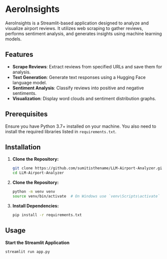 # AeroInsights

AeroInsights is a Streamlit-based application designed to analyze and visualize airport reviews. It utilizes web scraping to gather reviews, performs sentiment analysis, and generates insights using machine learning models.

## Features

- **Scrape Reviews**: Extract reviews from specified URLs and save them for analysis.
- **Text Generation**: Generate text responses using a Hugging Face language model.
- **Sentiment Analysis**: Classify reviews into positive and negative sentiments.
- **Visualization**: Display word clouds and sentiment distribution graphs.

## Prerequisites

Ensure you have Python 3.7+ installed on your machine. You also need to install the required libraries listed in `requirements.txt`.

## Installation

1. **Clone the Repository:**

   ```bash
   git clone https://github.com/sumitisthename/LLM-Airport-Analyzer.git
   cd LLM-Airport-Analyzer

2. **Clone the Repository:**

   ```bash
   python -m venv venv
   source venv/bin/activate  # On Windows use `venv\Scripts\activate`

3. **Install Dependencies:**

   ```bash
   pip install -r requirements.txt

## Usage

**Start the Streamlit Application**

```bash
streamlit run app.py
